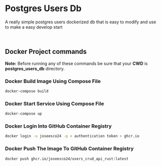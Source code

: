 # Postgres Users Db

A really simple postgres users dockerized db that is easy to modify and use to make a easy develop start

<br/>

## Docker Project commands

**Note:** Before running any of these commands be sure that your **CWD** is **postgres_users_db** directory.

### Docker Build Image Using Compose File

```bash
docker-compose build
```

### Docker Start Service Using Compose File

```bash
docker-compose up
```

### Docker Login Into GitHub Container Registry

```bash
docker login -u joseesco24 -p < authentication token > ghcr.io
```

### Docker Push The Image To GitHub Container Registry

```bash
docker push ghcr.io/joseesco24/users_crud_api_rust:latest
```

<br/>